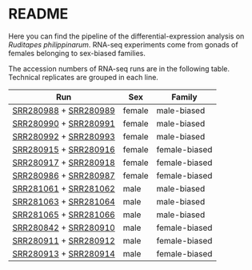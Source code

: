 # README
Here you can find the pipeline of the differential-expression analysis on *Ruditapes philippinarum*. RNA-seq experiments come from gonads of females belonging to sex-biased families.

The accession numbers of RNA-seq runs are in the following table. Technical replicates are grouped in each line.

| Run | Sex | Family |
| --- | --- | --- |
| [SRR280988](https://trace.ncbi.nlm.nih.gov/Traces/?view=run_browser&acc=280988&display=metadata) + [SRR280989](https://trace.ncbi.nlm.nih.gov/Traces/?view=run_browser&acc=280989&display=metadata) | female | male-biased |
| [SRR280990](https://trace.ncbi.nlm.nih.gov/Traces/?view=run_browser&acc=280990&display=metadata) + [SRR280991](https://trace.ncbi.nlm.nih.gov/Traces/?view=run_browser&acc=280991&display=metadata) | female | male-biased |
| [SRR280992](https://trace.ncbi.nlm.nih.gov/Traces/?view=run_browser&acc=280992&display=metadata) + [SRR280993](https://trace.ncbi.nlm.nih.gov/Traces/?view=run_browser&acc=280993&display=metadata) | female | male-biased |
| [SRR280915](https://trace.ncbi.nlm.nih.gov/Traces/?view=run_browser&acc=280915&display=metadata) + [SRR280916](https://trace.ncbi.nlm.nih.gov/Traces/?view=run_browser&acc=280916&display=metadata) | female | female-biased |
| [SRR280917](https://trace.ncbi.nlm.nih.gov/Traces/?view=run_browser&acc=280917&display=metadata) + [SRR280918](https://trace.ncbi.nlm.nih.gov/Traces/?view=run_browser&acc=280918&display=metadata) | female | female-biased |
| [SRR280986](https://trace.ncbi.nlm.nih.gov/Traces/?view=run_browser&acc=280986&display=metadata) + [SRR280987](https://trace.ncbi.nlm.nih.gov/Traces/?view=run_browser&acc=280987&display=metadata) | female | female-biased |
| [SRR281061](https://trace.ncbi.nlm.nih.gov/Traces/?view=run_browser&acc=281061&display=metadata) + [SRR281062](https://trace.ncbi.nlm.nih.gov/Traces/?view=run_browser&acc=281062&display=metadata) | male | male-biased |
| [SRR281063](https://trace.ncbi.nlm.nih.gov/Traces/?view=run_browser&acc=281063&display=metadata) + [SRR281064](https://trace.ncbi.nlm.nih.gov/Traces/?view=run_browser&acc=281064&display=metadata) | male | male-biased |
| [SRR281065](https://trace.ncbi.nlm.nih.gov/Traces/?view=run_browser&acc=281065&display=metadata) + [SRR281066](https://trace.ncbi.nlm.nih.gov/Traces/?view=run_browser&acc=281066&display=metadata) | male | male-biased |
| [SRR280842](https://trace.ncbi.nlm.nih.gov/Traces/?view=run_browser&acc=SRR280842&display=metadata) + [SRR280910](https://trace.ncbi.nlm.nih.gov/Traces/?view=run_browser&acc=SRR280910&display=metadata) | male | female-biased |
| [SRR280911](https://trace.ncbi.nlm.nih.gov/Traces/?view=run_browser&acc=SRR280911&display=metadata) + [SRR280912](https://trace.ncbi.nlm.nih.gov/Traces/?view=run_browser&acc=SRR280912&display=metadata) | male | female-biased |
| [SRR280913](https://trace.ncbi.nlm.nih.gov/Traces/?view=run_browser&acc=SRR280913&display=metadata) + [SRR280914](https://trace.ncbi.nlm.nih.gov/Traces/?view=run_browser&acc=SRR280914&display=metadata) | male | female-biased |
